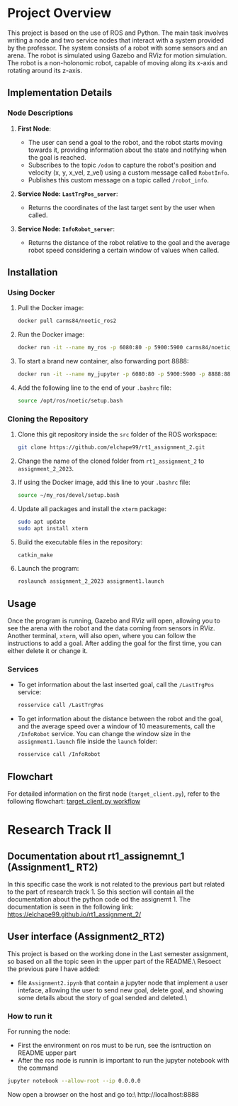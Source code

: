 # Project Overview

This project is based on the use of ROS and Python. The main task involves writing a node and two service nodes that interact with a system provided by the professor. The system consists of a robot with some sensors and an arena. The robot is simulated using Gazebo and RViz for motion simulation. The robot is a non-holonomic robot, capable of moving along its x-axis and rotating around its z-axis.

## Implementation Details

### Node Descriptions

1. **First Node**:
    - The user can send a goal to the robot, and the robot starts moving towards it, providing information about the state and notifying when the goal is reached.
    - Subscribes to the topic `/odom` to capture the robot's position and velocity (x, y, x_vel, z_vel) using a custom message called `RobotInfo`.
    - Publishes this custom message on a topic called `/robot_info`.

2. **Service Node: `LastTrgPos_server`**:
    - Returns the coordinates of the last target sent by the user when called.

3. **Service Node: `InfoRobot_server`**:
    - Returns the distance of the robot relative to the goal and the average robot speed considering a certain window of values when called.

## Installation

### Using Docker

1. Pull the Docker image:
    ```bash
    docker pull carms84/noetic_ros2
    ```

2. Run the Docker image:
    ```bash
    docker run -it --name my_ros -p 6080:80 -p 5900:5900 carms84/noetic_ros2
    ```

3. To start a brand new container, also forwarding port 8888:
    ```bash
    docker run -it --name my_jupyter -p 6080:80 -p 5900:5900 -p 8888:8888 carms84/noetic_ros2
    ```

4. Add the following line to the end of your `.bashrc` file:
    ```bash
    source /opt/ros/noetic/setup.bash
    ```

### Cloning the Repository

1. Clone this git repository inside the `src` folder of the ROS workspace:
    ```bash
    git clone https://github.com/elchape99/rt1_assignment_2.git
    ```

2. Change the name of the cloned folder from `rt1_assignment_2` to `assignment_2_2023`.

3. If using the Docker image, add this line to your `.bashrc` file:
    ```bash
    source ~/my_ros/devel/setup.bash
    ```

4. Update all packages and install the `xterm` package:
    ```bash
    sudo apt update
    sudo apt install xterm
    ```

5. Build the executable files in the repository:
    ```bash
    catkin_make
    ```

6. Launch the program:
    ```bash
    roslaunch assignment_2_2023 assignment1.launch
    ```

## Usage

Once the program is running, Gazebo and RViz will open, allowing you to see the arena with the robot and the data coming from sensors in RViz. Another terminal, `xterm`, will also open, where you can follow the instructions to add a goal. After adding the goal for the first time, you can either delete it or change it.

### Services

- To get information about the last inserted goal, call the `/LastTrgPos` service:
    ```bash
    rosservice call /LastTrgPos
    ```

- To get information about the distance between the robot and the goal, and the average speed over a window of 10 measurements, call the `/InfoRobot` service. You can change the window size in the `assignment1.launch` file inside the `launch` folder:
    ```bash
    rosservice call /InfoRobot
    ```

## Flowchart

For detailed information on the first node (`target_client.py`), refer to the following flowchart:
[target_client.py workflow ](https://viewer.diagrams.net/tags=%7B%7D&highlight=0000ff&edit=_blank&layers=1&nav=1&title=Untitled%20Diagram.drawio#R5VrbcqM4EP0aV%2B0%2BOAXi6sdxbpPZ7FS2kt3sPE1pjAJsMPIIEdvz9SsZiZuA4MTYifOSoNaV7j6nW41Hxul8dUngIvgTeygaAc1bjYyzEQDA0U32j0vWmcS1jUzgk9DLRHohuA1%2FISHUhDQNPZRUBlKMIxouqsIZjmM0oxUZJAQvq8MecFTddQF9pAhuZzBSpfehRwPxFsAp5J9R6AdyZ92eZD1zKAeLN0kC6OFlSWScj4xTgjHNnuarUxRx5Um93F%2Bt76PrR%2Fvyy1%2FJT%2Fj39I%2B7r%2F%2BMs8UutpmSvwJBMX3x0jffo%2FMxuHl8%2BHLthf718vEKncqln2CUCn2NgB2xTaYPmO3FXpquhSbtnymWHeNkY%2BdPbIBuLpivTIt%2B9uTz%2F3eELSkWY6fK1su6hD7zpQHymM1EExMaYB%2FHMDovpFOC09hD%2FFU01irGXGO8YEKdCf9DlK6FA8KUYiYK6DwSvdmefKOaXzyjVDEuwSmZoY5xtvBtSHxEOzReeA6DHMJzRMmazSMogjR8qh4OCt%2F383GFfdmDMPEW5nYUc1%2FAKEGHsAf3B9HJKObt2Mfek326Dlmyz9UDazPO%2Bz7DmHjsmYt5j%2FYVx6rhSIDnP1J2rOkyCCm6XcCNUpaM26vqz8lME7a4gPMw4hz%2FGUVPiIYzWDMS08oURqEfs8aM2QQRvgwl%2BDEn1s3CbMsw9lnLLlp3G6cYF3bua9YnRChalZSuWkb0GpqgaRGndEnby4L1dUfIghLjW9pAYLMauPVd8147n%2FXAlXlI3tMUUySIR7cYLdnfSwzZahc7AtNLIaG4el8jtULCAlVI5DlZGRLWPiEB%2Bsaf2PvEcz%2FWijnNVbRdhQRahfRf%2Fnxiida3Us%2FZqtxYl%2FiuHHuYksm6tAhvfhO7bRrFMpuWXOetxKyWnKJk5i4r94ag2OEGh5vUUBLvpOplBqh5T%2FaaYlY5Qa0tZNcYHExqC2V6UBZingLXpWELPiDpOLBrVfZxtc5jObb2muFSHX3fetvxUksFLDN9FCDNPeLluNXVxPEYY5nZE2%2F6vpLErlOWbFHODdnkeJHSLF%2F87Xd5A%2FtB5OWrnkzyq%2FemVbPn%2B4x5hluDh9sQ8wxLZUN7qJinq0Evuxof1Z2r%2FS7VB08tNt0PnsDHILe%2BxgAHJTf1BrwgKEl4oWnEq3%2BMxjQPRYgyAGk%2BT9wVgpMTQD5hFsDY5xNogAoVHE2635HeA6eB6pzB0nuV6o4RSbqsYz8LpYPymjxmyRpnEjmbK%2B9xRPwxMGohv6nyozVcgMzBQv7kY%2BCgd3x3D4oDNaYkaO7l8eMoUGC4zkn1Wms2wQDstdqjKcrdg9c3F4RkT3NBaHCkvBYALbUGq7E0seuCiWm6lW1scaVpK1G4mt41fqAShaug%2FClMUhhxP%2BE%2BCGmaHC3YLdPqB3Y5bvdgV2Peoa65kgH0Ev4LNuhXEh6aEV6dGjZDTzdr1USrZu8WStgVCmUqNsQPCsSngjfzi4I80GzhZu%2FUreo1%2FoECzRhYze7bFmmUCUCEntYJ%2BmTSNWGY2ATUm5jy%2FfFoqhFt1zKj77VsuPKE%2ByHy0Z2j36yBzNb7wV%2BNToZ14tRvKbUA1fK1cFsq0Q37BNRyJN145nSTZ6YMxA5N99OCHWS1sl7mVHz5ffKEU09lDbtnKvuCLzasWfxeM7Nf8atX4%2Fx%2F)


# Research Track II


## Documentation about rt1_assignemnt_1 (Assignment1_ RT2)
In this specific case the work is not related to the previous part but related to the part of research track 1. So this section will contain all the documentation about the python code od the assignemt 1. The documentation is seen in the following link:\
https://elchape99.github.io/rt1_assignment_2/


## User interface (Assignment2_RT2)
This project is based on the working done in the Last semester assignment, so based on all the topic seen in the upper part of the README.\\
Resoect the previous pare I have added:
- file `Assignment2.ipynb` that contain a jupyter node that implement a user inteface, allowing the user to send new goal, delete goal, and showing some details about the story of goal sended and deleted.\\

### How to run it
For running the node:
- First the environment on ros must to be run, see the isntruction on README upper part
- After the ros node is runnin is important to run the jupyter notebook with the command
```bash
jupyter notebook --allow-root --ip 0.0.0.0
```

Now open a browser on the host and go to:\\
http://localhost:8888

